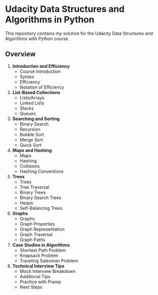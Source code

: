 # Udacity Data Structures and Algorithms in Python

This repository contains my solution for the Udacity Data Structures and Algorithms with Python course.

## Overview

1. **Introduction and Efficiency**
    - Course Introduction
    - Syntax
    - Efficiency
    - Notation of Efficiency
2. **List-Based Collections**
    - Lists/Arrays
    - Linked Lists
    - Stacks
    - Queues
3. **Searching and Sorting**
    - Binary Search
    - Recursion
    - Bubble Sort
    - Merge Sort
    - Quick Sort
4. **Maps and Hashing**
    - Maps
    - Hashing
    - Collisions
    - Hashing Conventions
5. **Trees**
    - Trees
    - Tree Traversal
    - Binary Trees
    - Binary Search Trees
    - Heaps
    - Self-Balancing Trees
6. **Graphs**
    - Graphs
    - Graph Properties
    - Graph Representation
    - Graph Traversal
    - Graph Paths
7. **Case Studies in Algorithms**
    - Shortest Path Problem
    - Knapsack Problem
    - Traveling Salesman Problem
8. **Technical Interview Tips**
    - Mock Interview Breakdown
    - Additional Tips
    - Practice with Pramp
    - Next Steps
